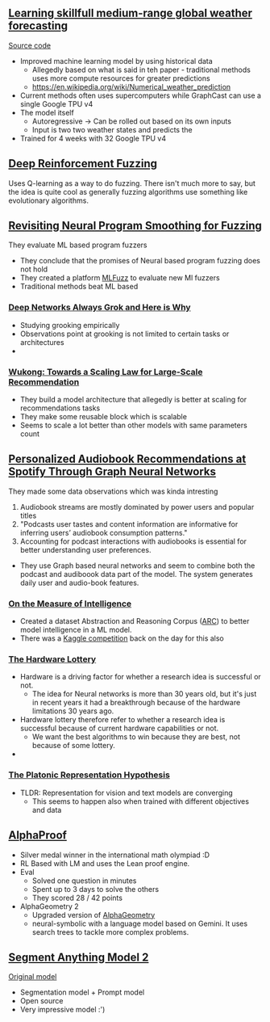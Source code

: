 ## [Learning skillfull medium-range global weather forecasting](file:///Users/brage/Downloads/science.adi2336.pdf)
[Source code](https://github.com/google-deepmind/graphcast)

- Improved machine learning model by using historical data
  -  Allegedly based on what is said in teh paper - traditional methods uses more compute resources for greater predictions 
  -  https://en.wikipedia.org/wiki/Numerical_weather_prediction
-  Current methods often uses supercomputers while GraphCast can use a single Google TPU v4
-  The model itself 
   - Autoregressive -> Can be rolled out based on its own inputs
   - Input is two two weather states and predicts the 
-  Trained for 4 weeks with 32 Google TPU v4

## [Deep Reinforcement Fuzzing](https://arxiv.org/abs/1801.04589)
Uses Q-learning as a way to do fuzzing. There isn't much more to say, but the idea is quite cool as generally fuzzing algorithms use something like evolutionary algorithms.

## [Revisiting Neural Program Smoothing for Fuzzing](https://dl.acm.org/doi/pdf/10.1145/3611643.3616308)
They evaluate ML based program fuzzers
- They conclude that the promises of Neural based program fuzzing does not hold
- They created a platform [MLFuzz](https://github.com/boschresearch/mlfuzz) to evaluate new Ml fuzzers
- Traditional methods beat ML based

### [Deep Networks Always Grok and Here is Why](https://arxiv.org/pdf/2402.15555.pdf)
- Studying grooking empirically
- Observations point at grooking is not limited to certain tasks or architectures
- 

### [Wukong: Towards a Scaling Law for Large-Scale Recommendation](https://arxiv.org/pdf/2403.02545.pdf)
- They build a model architecture that allegedly is better at scaling for recommendations tasks
- They make some reusable block which is scalable
- Seems to scale a lot better than other models with same parameters count

## [Personalized Audiobook Recommendations at Spotify Through Graph Neural Networks](https://arxiv.org/pdf/2403.05185.pdf)
They made some data observations which was kinda intresting
1. Audiobook streams are mostly dominated by power users and popular titles
2. "Podcasts user tastes and content information are informative for inferring users’ audiobook consumption patterns."
3. Accounting for podcast interactions with audiobooks is essential for better understanding user preferences.
- They use Graph based neural networks and seem to combine both the podcast and audiboook data part of the model. The system generates daily user and audio-book features. 

### [On the Measure of Intelligence](https://arxiv.org/abs/1911.01547)
- Created a dataset Abstraction and Reasoning Corpus ([ARC](https://github.com/fchollet/ARC)) to better model intelligence in a ML model.
- There was a [Kaggle competition](https://www.kaggle.com/c/abstraction-and-reasoning-challenge/leaderboard) back on the day for this also

### [The Hardware Lottery](https://arxiv.org/pdf/2009.06489)
- Hardware is a driving factor for whether a research idea is successful or not.
  - The idea for Neural networks is more than 30 years old, but it's just in recent years it had a breakthrough because of the hardware limitations 30 years ago.
- Hardware lottery therefore refer to whether a research idea is successful because of current hardware capabilities or not.
  - We want the best algorithms to win because they are best, not because of some lottery.
- 

### [The Platonic Representation Hypothesis](https://arxiv.org/pdf/2405.07987)
- TLDR: Representation for vision and text models are converging
  - This seems to happen also when trained with different objectives and data

## [AlphaProof](https://deepmind.google/discover/blog/ai-solves-imo-problems-at-silver-medal-level/)
- Silver medal winner in the international math olympiad :D
- RL Based with LM and uses the Lean proof engine.
- Eval
  - Solved one question in minutes
  - Spent up to 3 days to solve the others
  - They scored 28 / 42 points
- AlphaGeometry 2
  - Upgraded version of [AlphaGeometry](https://deepmind.google/discover/blog/alphageometry-an-olympiad-level-ai-system-for-geometry/)
  - neural-symbolic with a language model based on Gemini. It uses search trees to tackle more complex problems.


## [Segment Anything Model 2](https://github.com/smlxl/storage-explorer/)
[Original model](https://ai.meta.com/blog/segment-anything-foundation-model-image-segmentation/)

- Segmentation model + Prompt model
- Open source
- Very impressive model :') 


